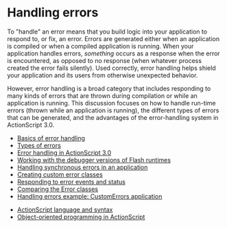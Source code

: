 # Handling errors

<div>

To "handle" an error means that you build logic into your application to respond
to, or fix, an error. Errors are generated either when an application is
compiled or when a compiled application is running. When your application
handles errors, _something_ occurs as a response when the error is encountered,
as opposed to no response (when whatever process created the error fails
silently). Used correctly, error handling helps shield your application and its
users from otherwise unexpected behavior.

However, error handling is a broad category that includes responding to many
kinds of errors that are thrown during compilation or while an application is
running. This discussion focuses on how to handle run-time errors (thrown while
an application is running), the different types of errors that can be generated,
and the advantages of the error-handling system in ActionScript 3.0.

- [Basics of error handling](./basics-of-error-handling.md)
- [Types of errors](./types-of-errors.md)
- [Error handling in ActionScript 3.0](./error-handling-in-actionscript-3.0.md)
- [Working with the debugger versions of Flash runtimes](./working-with-the-debugger-versions-of-flash-runtimes.md)
- [Handling synchronous errors in an application](./handling-synchronous-errors-in-an-application.md)
- [Creating custom error classes](./creating-custom-error-classes.md)
- [Responding to error events and status](./responding-to-error-events-and-status.md)
- [Comparing the Error classes](./comparing-the-error-classes.md)
- [Handling errors example: CustomErrors application](./handling-errors-example-custom-errors-application.md)

</div>

- [ActionScript language and syntax](https://help.adobe.com/en_US/as3/learn/WS5b3ccc516d4fbf351e63e3d118a9b90204-7ec7.html)
- [Object-oriented programming in ActionScript](https://help.adobe.com/en_US/as3/learn/WS5b3ccc516d4fbf351e63e3d118a9b90204-7ec0.html)
